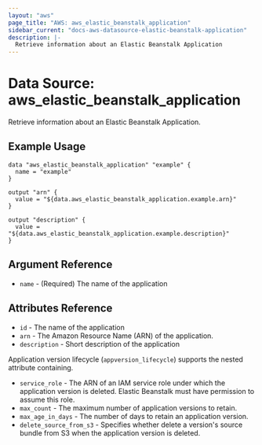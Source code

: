 ```yaml
---
layout: "aws"
page_title: "AWS: aws_elastic_beanstalk_application"
sidebar_current: "docs-aws-datasource-elastic-beanstalk-application"
description: |-
  Retrieve information about an Elastic Beanstalk Application
---
```


# Data Source: aws_elastic_beanstalk_application

Retrieve information about an Elastic Beanstalk Application.

## Example Usage

```hcl
data "aws_elastic_beanstalk_application" "example" {
  name = "example"
}

output "arn" {
  value = "${data.aws_elastic_beanstalk_application.example.arn}"
}

output "description" {
  value = "${data.aws_elastic_beanstalk_application.example.description}"
}
```

## Argument Reference

* `name` - (Required) The name of the application

## Attributes Reference

* `id` - The name of the application
* `arn` - The Amazon Resource Name (ARN) of the application.
* `description` - Short description of the application

Application version lifecycle (`appversion_lifecycle`) supports the nested attribute containing.

* `service_role` - The ARN of an IAM service role under which the application version is deleted.  Elastic Beanstalk must have permission to assume this role.
* `max_count` - The maximum number of application versions to retain.
* `max_age_in_days` - The number of days to retain an application version.
* `delete_source_from_s3` - Specifies whether delete a version's source bundle from S3 when the application version is deleted.
